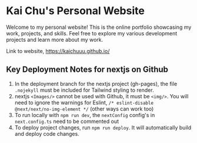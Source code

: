 # Kai Chu's Personal Website

Welcome to my personal website! This is the online portfolio showcasing my work, projects, and skills. Feel free to explore my various development projects and learn more about my work.

Link to website, https://kaichuuu.github.io/

## Key Deployment Notes for nextjs on Github

1. In the deployment branch for the nextjs project (gh-pages), the file `.nojekyll` must be included for Tailwind styling to render.
2. nextjs `<Images/>` cannot be used with Github, it must be `<img/>`. You will need to ignore the warnings for Eslint, `/* eslint-disable @next/next/no-img-element */` (other ways can work too)
3. To run locally with `npm run dev`, the `nextConfig` config's in `next.config.ts` need to be commented out
4. To deploy project changes, run `npm run deploy`. It will automatically build and deploy code changes.
